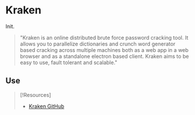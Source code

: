 
# Kraken
Init.
> "Kraken is an online distributed brute force password cracking tool. It allows you to parallelize dictionaries and crunch word generator based cracking across multiple machines both as a web app in a web browser and as a standalone electron based client. Kraken aims to be easy to use, fault tolerant and scalable."
## Use




> [!Resources]
> - [Kraken GitHub](https://github.com/arcaneiceman/kraken)